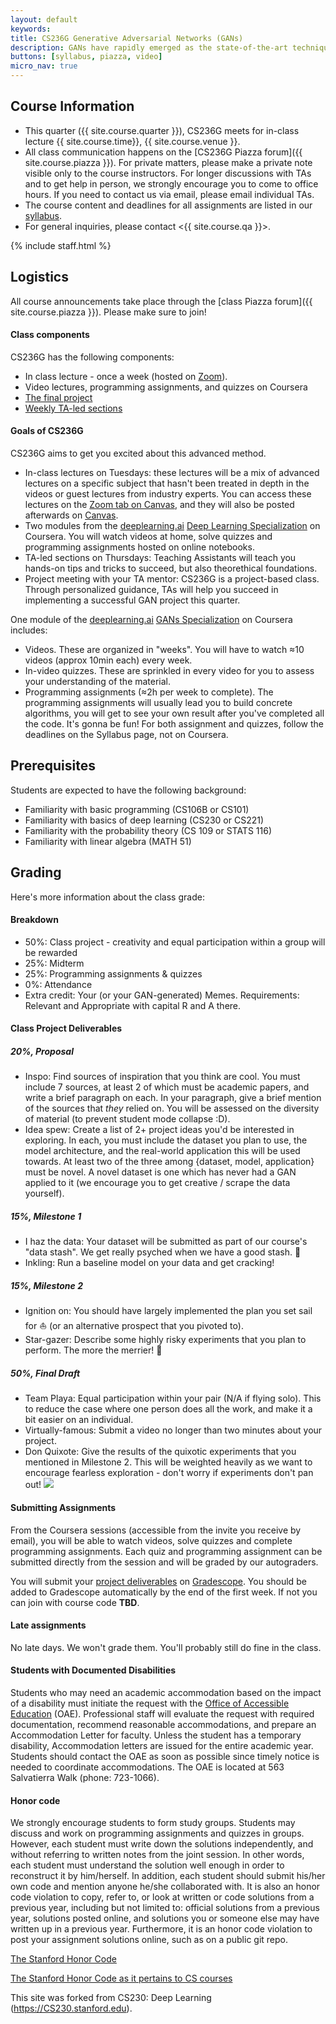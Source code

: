 ```yaml
---
layout: default
keywords:
title: CS236G Generative Adversarial Networks (GANs)
description: GANs have rapidly emerged as the state-of-the-art technique in realistic image generation. You'll start with basic GANs and learn all the way up to their state-of-the-art forms. The applications span realistic image editing that is omnipresent in popular app filters, enabling tumor classification under low data schemes in medicine, and visualizing realistic scenarios of climate change destruction. You'll also get to examine key challenges of GANs today, including reliable evaluation, inherent biases, and training stability. After this course, students should be familiar with GANs and the broader generative models and machine learning contexts in which these models are situated. 
buttons: [syllabus, piazza, video]
micro_nav: true
---
```

## Course Information
- This quarter ({{ site.course.quarter }}), CS236G meets for in-class lecture {{ site.course.time}}, {{ site.course.venue }}.
- All class communication happens on the [CS236G Piazza forum]({{ site.course.piazza }}). For private matters, please make a private note visible only to the course instructors. For longer discussions with TAs and to get help in person, we strongly encourage you to come to office hours. If you need to contact us via email, please email individual TAs.
- The course content and deadlines for all assignments are listed in our [syllabus](/syllabus).
- For general inquiries, please contact <{{ site.course.qa }}>.

<!-- Course Staff -->
{% include staff.html %}

## Logistics
All course announcements take place through the [class Piazza forum]({{ site.course.piazza }}). Please make sure to join!
#### Class components

CS236G has the following components:
* In class lecture - once a week (hosted on [Zoom](https://stanford.zoom.us/j/95170971060?pwd=bnNFU1pBWExlUlVUdDQ0RnNsYWQvQT09)). 
* Video lectures, programming assignments, and quizzes on Coursera
* [The final project](/project)
* [Weekly TA-led sections](/section)

#### Goals of CS236G

CS236G aims to get you excited about this advanced method. 
* In-class lectures on Tuesdays: these lectures will be a mix of advanced lectures on a specific subject that hasn't been treated in depth in the videos or guest lectures from industry experts. You can access these lectures on the [Zoom tab on Canvas](https://canvas.stanford.edu/courses/117317/external_tools/5384), and they will also be posted afterwards on [Canvas](https://canvas.stanford.edu/).
* Two modules from the [deeplearning.ai](https://www.deeplearning.ai/) [Deep Learning Specialization](https://www.deeplearning.ai/deep-learning-specialization/) on Coursera. You will watch videos at home, solve quizzes and programming assignments hosted on online notebooks.
* TA-led sections on Thursdays: Teaching Assistants will teach you hands-on tips and tricks to succeed, but also theorethical foundations.
* Project meeting with your TA mentor: CS236G is a project-based class. Through personalized guidance, TAs will help you succeed in implementing a successful GAN project this quarter.


One module of the [deeplearning.ai](https://www.deeplearning.ai/) [GANs Specialization](https://www.deeplearning.ai/generative-adversarial-networks-specialization/) on Coursera includes:

 * Videos. These are organized in "weeks". You will have to watch ≈10 videos (approx 10min each) every week.
 * In-video quizzes. These are sprinkled in every video for you to assess your understanding of the material.
 * Programming assignments (≈2h per week to complete). The programming assignments will usually lead you to build concrete algorithms, you will get to see your own result after you've completed all the code. It's gonna be fun! For both assignment and quizzes, follow the deadlines on the Syllabus page, not on Coursera.

## Prerequisites
Students are expected to have the following background:
 * Familiarity with basic programming (CS106B or CS101)
 * Familiarity with basics of deep learning (CS230 or CS221)
 * Familiarity with the probability theory (CS 109 or STATS 116)
 * Familiarity with linear algebra (MATH 51)

## Grading

Here's more information about the class grade:

#### Breakdown
 
* 50%: Class project - creativity and equal participation within a group will be rewarded
* 25%: Midterm
* 25%: Programming assignments & quizzes
* 0%: Attendance
* Extra credit: Your (or your GAN-generated) Memes. Requirements: Relevant and Appropriate with capital R and A there.

#### Class Project Deliverables

##### 20%, Proposal
* Inspo: Find sources of inspiration that you think are cool. You must include 7 sources, at least 2 of which must be academic papers, and write a brief paragraph on each. In your paragraph, give a brief mention of the sources that *they* relied on. You will be assessed on the diversity of material (to prevent student mode collapse :D).
* Idea spew: Create a list of 2+ project ideas you'd be interested in exploring. In each, you must include the dataset you plan to use, the model architecture, and the real-world application this will be used towards. At least two of the three among {dataset, model, application} must be novel. A novel dataset is one which has never had a GAN applied to it (we encourage you to get creative / scrape the data yourself).

##### 15%, Milestone 1 
* I haz the data: Your dataset will be submitted as part of our course's "data stash". We get really psyched when we have a good stash. 💫
* Inkling: Run a baseline model on your data and get cracking!

##### 15%, Milestone 2
* Ignition on: You should have largely implemented the plan you set sail for ⛵️ (or an alternative prospect that you pivoted to).
* Star-gazer: Describe some highly risky experiments that you plan to perform. The more the merrier! 🤩

##### 50%, Final Draft
* Team Playa: Equal participation within your pair (N/A if flying solo). This to reduce the case where one person does all the work, and make it a bit easier on an individual.
* Virtually-famous: Submit a video no longer than two minutes about your project.
* Don Quixote: Give the results of the quixotic experiments that you mentioned in Milestone 2. This will be weighted heavily as we want to encourage fearless exploration - don't worry if experiments don't pan out!
    ![](images/don-quixote.gif)

#### Submitting Assignments
From the Coursera sessions (accessible from the invite you receive by email), you will be able to watch videos, solve quizzes and complete programming assignments. Each quiz and programming assignment can be submitted directly from the session and will be graded by our autograders.

You will submit your [project deliverables](/project/#project-deliverables) on [Gradescope](https://www.gradescope.com/courses/000). You should be added to Gradescope automatically by the end of the first week. If not you can join with course code **TBD**.

#### Late assignments
No late days. We won't grade them. You'll probably still do fine in the class.

#### Students with Documented Disabilities
Students who may need an academic accommodation based on the impact of a disability must initiate the request with the [Office of Accessible Education](https://oae.stanford.edu/) (OAE). Professional staff will evaluate the request with required documentation, recommend reasonable accommodations, and prepare an Accommodation Letter for faculty. Unless the student has a temporary disability, Accommodation letters are issued for the entire academic year. Students should contact the OAE as soon as possible since timely notice is needed to coordinate accommodations. The OAE is located at 563 Salvatierra Walk (phone: 723-1066).

#### Honor code
We strongly encourage students to form study groups. Students may discuss and work on programming assignments and quizzes in groups. However, each student must write down the solutions independently, and without referring to written notes from the joint session. In other words, each student must understand the solution well enough in order to reconstruct it by him/herself. In addition, each student should submit his/her own code and mention anyone he/she collaborated with. It is also an honor code violation to copy, refer to, or look at written or code solutions from a previous year, including but not limited to: official solutions from a previous year, solutions posted online, and solutions you or someone else may have written up in a previous year. Furthermore, it is an honor code violation to post your assignment solutions online, such as on a public git repo.

[The Stanford Honor Code](https://communitystandards.stanford.edu/policies-and-guidance/honor-code)

[The Stanford Honor Code as it pertains to CS courses](https://web.stanford.edu/class/archive/cs/cs106b/cs106b.1164/handouts/honor-code.pdf)


This site was forked from CS230: Deep Learning (https://CS230.stanford.edu).
